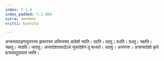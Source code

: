 ```yaml
---
index: 7.1.4
index_padded: 7.1.004
sutra: अदभ्यस्तात्
vritti: kashika

---
```

अभ्यस्तादङ्गादुत्तरस्य झकारस्य अतित्ययम् आदेशो भवति। ददति। ददतु। दधति। दधतु। जक्षति। जक्षतु। जाग्रति। जाग्रतु। अन्तादेशापवादोऽयं जुसादेशेन तु बाध्यते। अदघुः। अजागरुः। अत्राप्यादेशो कृते प्रत्ययाद्युदातत्वं भवति।